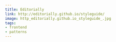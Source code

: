```yaml
---
title: Editorially
link: http://editorially.github.io/styleguide/
image: http_editorially.github.io_styleguide_.jpg
tags:
- frontend
- patterns
---
```


